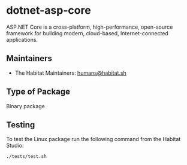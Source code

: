 # dotnet-asp-core

ASP.NET Core is a cross-platform, high-performance, open-source framework for building modern, cloud-based, Internet-connected applications.

## Maintainers

* The Habitat Maintainers: <humans@habitat.sh>

## Type of Package

Binary package

## Testing
To test the Linux package run the following command from the Habitat Studio:
```
./tests/test.sh
```
